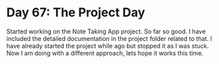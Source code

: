 # Day 67: The Project Day

Started working on the Note Taking App project. So far so good. I have included the detailed documentation in the project folder related to that. I have already started the project while ago but stopped it as I was stuck. Now I am doing with a different approach, lets hope it works this time.